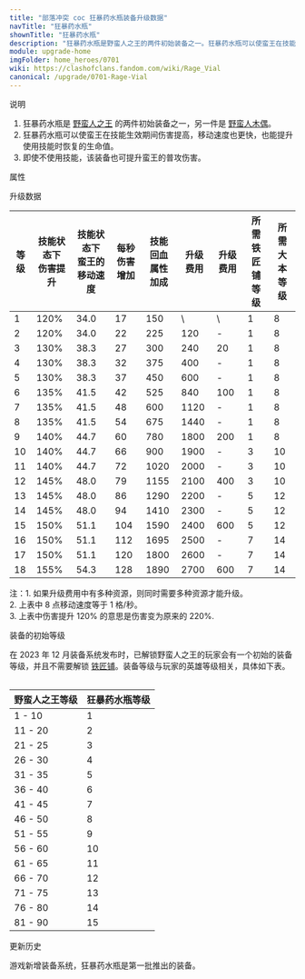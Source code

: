 ```yaml
---
title: "部落冲突 coc 狂暴药水瓶装备升级数据"
navTitle: "狂暴药水瓶"
shownTitle: "狂暴药水瓶"
description: "狂暴药水瓶是野蛮人之王的两件初始装备之一。狂暴药水瓶可以使蛮王在技能生效期间伤害提高，移动速度也更快，也能提升使用技能时恢复的生命值。即使不使用技能，该装备也可提升蛮王的普攻伤害。"
module: upgrade-home
imgFolder: home_heroes/0701
wiki: https://clashofclans.fandom.com/wiki/Rage_Vial
canonical: /upgrade/0701-Rage-Vial
---
```


<UnitInfo :folder="$frontmatter.imgFolder" imgSrc="Rage_Vial_info.png" :imgAlt="$frontmatter.navTitle" />

<SmallTitle>说明</SmallTitle>

1. 狂暴药水瓶是 [野蛮人之王](/upgrade/0200-Barbarian-King) 的两件初始装备之一，另一件是 [野蛮人木偶](/upgrade/0700-Barbarian-Puppet)。
2. 狂暴药水瓶可以使蛮王在技能生效期间伤害提高，移动速度也更快，也能提升使用技能时恢复的生命值。
3. 即使不使用技能，该装备也可提升蛮王的普攻伤害。

<SmallTitle>属性</SmallTitle>

<UnitProperties>
    <UnitProperty pKey="技能类型" pValue="主动技能" />
    <UnitProperty pKey="装备稀有度" pValue="普通" />
    <UnitProperty pKey="解锁要求" pValue="有蛮王即可" />
</UnitProperties>

<SmallTitle>升级数据</SmallTitle>

<script setup>
const tableExtraInfo = [
    {
        "column": 5,
        "type": "cost",
        "icon": "Shiny_Ore",
        "noGoldPass": true
    },
    {
        "column": 6,
        "type": "cost",
        "icon": "Glowy_Ore",
        "noGoldPass": true
    }
];
</script>

<UnitTable :tableExtraInfo="tableExtraInfo">

| 等级 |技能状态下<br>伤害提升|技能状态下<br>蛮王的移动速度|每秒伤害<br>增加|技能回血<br>属性加成|升级费用|升级费用|所需<br>铁匠铺等级|所需<br>大本等级|
| ---- |        ---         |           ----           |      ---      |         ---      |   ---  |  ---  |       ---      |       ---      |
|   1  |        120%        |           34.0           |       17      |         150      |    \   |   \   |        1       |        8       |
|   2  |        120%        |           34.0           |       22      |         225      |   120  |   -   |        1       |        8       |
|   3  |        130%        |           38.3           |       27      |         300      |   240  |   20  |        1       |        8       |
|   4  |        130%        |           38.3           |       32      |         375      |   400  |   -   |        1       |        8       |
|   5  |        130%        |           38.3           |       37      |         450      |   600  |   -   |        1       |        8       |
|   6  |        135%        |           41.5           |       42      |         525      |   840  |  100  |        1       |        8       |
|   7  |        135%        |           41.5           |       48      |         600      |  1120  |   -   |        1       |        8       |
|   8  |        135%        |           41.5           |       54      |         675      |  1440  |   -   |        1       |        8       |
|   9  |        140%        |           44.7           |       60      |         780      |  1800  |  200  |        1       |        8       |
|  10  |        140%        |           44.7           |       66      |         900      |  1900  |   -   |        3       |       10       |
|  11  |        140%        |           44.7           |       72      |        1020      |  2000  |   -   |        3       |       10       |
|  12  |        145%        |           48.0           |       79      |        1155      |  2100  |  400  |        3       |       10       |
|  13  |        145%        |           48.0           |       86      |        1290      |  2200  |   -   |        5       |       12       |
|  14  |        145%        |           48.0           |       94      |        1410      |  2300  |   -   |        5       |       12       |
|  15  |        150%        |           51.1           |      104      |        1590      |  2400  |  600  |        5       |       12       |
|  16  |        150%        |           51.1           |      112      |        1695      |  2500  |   -   |        7       |       14       |
|  17  |        150%        |           51.1           |      120      |        1800      |  2600  |   -   |        7       |       14       |
|  18  |        155%        |           54.3           |      128      |        1890      |  2700  |  600  |        7       |       14       |
</UnitTable>

注：1. 如果升级费用中有多种资源，则同时需要多种资源才能升级。<br>
2. 上表中 8 点移动速度等于 1 格/秒。<br>
3. 上表中伤害提升 120% 的意思是伤害变为原来的 220%.

<SmallTitle>装备的初始等级</SmallTitle>

在 2023 年 12 月装备系统发布时，已解锁野蛮人之王的玩家会有一个初始的装备等级，并且不需要解锁 [铁匠铺](/upgrade/0488-Blacksmith)。装备等级与玩家的英雄等级相关，具体如下表。

<Table maxWidth="25rem">

| 野蛮人之王等级 | 狂暴药水瓶等级 |
|      ---      |      ---     |
|     1 - 10    |       1      |
|    11 - 20    |       2      |
|    21 - 25    |       3      |
|    26 - 30    |       4      |
|    31 - 35    |       5      |
|    36 - 40    |       6      |
|    41 - 45    |       7      |
|    46 - 50    |       8      |
|    51 - 55    |       9      |
|    56 - 60    |      10      |
|    61 - 65    |      11      |
|    66 - 70    |      12      |
|    71 - 75    |      13      |
|    76 - 80    |      14      |
|    81 - 90    |      15      |
</Table>

<SmallTitle>更新历史</SmallTitle>

<Timeline>  
    <TimelineItem date="2023/12/12">
        <TimelineRow>游戏新增装备系统，狂暴药水瓶是第一批推出的装备。</TimelineRow>
    </TimelineItem>
    <TimelineItem :historyBottom="true" />
</Timeline>